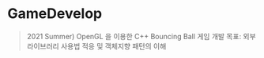 # GameDevelop
> 2021 Summer) OpenGL 을 이용한 C++ Bouncing Ball 게임 개발
> 목표: 외부 라이브러리 사용법 적응 및 객체지향 패턴의 이해
>  
